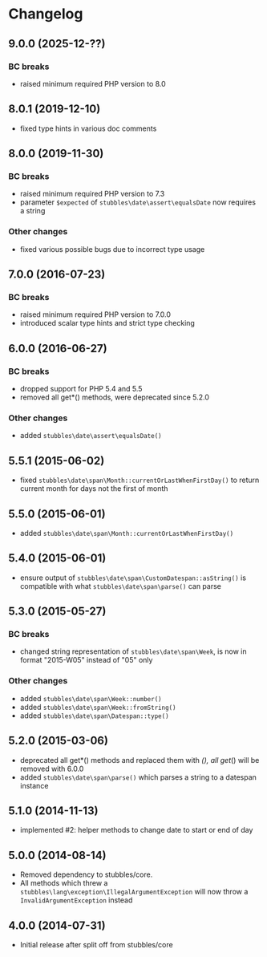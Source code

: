 # Changelog

## 9.0.0 (2025-12-??)

### BC breaks

* raised minimum required PHP version to 8.0

## 8.0.1 (2019-12-10)

* fixed type hints in various doc comments

## 8.0.0 (2019-11-30)

### BC breaks

* raised minimum required PHP version to 7.3
* parameter `$expected` of `stubbles\date\assert\equalsDate` now requires a string

### Other changes

* fixed various possible bugs due to incorrect type usage

## 7.0.0 (2016-07-23)

### BC breaks

* raised minimum required PHP version to 7.0.0
* introduced scalar type hints and strict type checking

## 6.0.0 (2016-06-27)

### BC breaks

* dropped support for PHP 5.4 and 5.5
* removed all get*() methods, were deprecated since 5.2.0

### Other changes

* added `stubbles\date\assert\equalsDate()`

## 5.5.1 (2015-06-02)

* fixed `stubbles\date\span\Month::currentOrLastWhenFirstDay()` to return current month for days not the first of month

## 5.5.0 (2015-06-01)

* added `stubbles\date\span\Month::currentOrLastWhenFirstDay()`

## 5.4.0 (2015-06-01)

* ensure output of `stubbles\date\span\CustomDatespan::asString()` is compatible with what `stubbles\date\span\parse()` can parse

## 5.3.0 (2015-05-27)

### BC breaks

* changed string representation of `stubbles\date\span\Week`, is now in format "2015-W05" instead of "05" only

### Other changes

* added `stubbles\date\span\Week::number()`
* added `stubbles\date\span\Week::fromString()`
* added `stubbles\date\span\Datespan::type()`

## 5.2.0 (2015-03-06)

* deprecated all get*() methods and replaced them with *(), all get*() will be removed with 6.0.0
* added `stubbles\date\span\parse()` which parses a string to a datespan instance

## 5.1.0 (2014-11-13)

* implemented #2: helper methods to change date to start or end of day

## 5.0.0 (2014-08-14)

* Removed dependency to stubbles/core.
* All methods which threw a `stubbles\lang\exception\IllegalArgumentException` will now throw a `InvalidArgumentException` instead

## 4.0.0 (2014-07-31)

* Initial release after split off from stubbles/core
